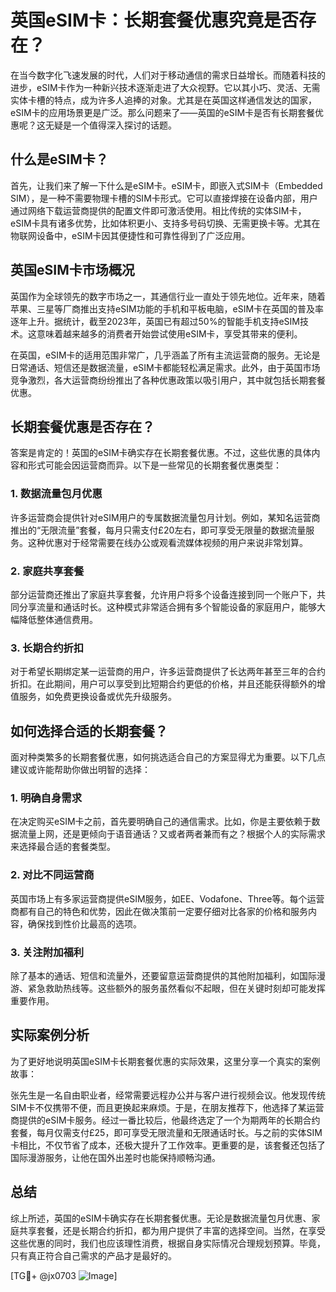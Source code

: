 # 英国eSIM卡：长期套餐优惠究竟是否存在？

在当今数字化飞速发展的时代，人们对于移动通信的需求日益增长。而随着科技的进步，eSIM卡作为一种新兴技术逐渐走进了大众视野。它以其小巧、灵活、无需实体卡槽的特点，成为许多人追捧的对象。尤其是在英国这样通信发达的国家，eSIM卡的应用场景更是广泛。那么问题来了——英国的eSIM卡是否有长期套餐优惠呢？这无疑是一个值得深入探讨的话题。

## 什么是eSIM卡？

首先，让我们来了解一下什么是eSIM卡。eSIM卡，即嵌入式SIM卡（Embedded SIM），是一种不需要物理卡槽的SIM卡形式。它可以直接焊接在设备内部，用户通过网络下载运营商提供的配置文件即可激活使用。相比传统的实体SIM卡，eSIM卡具有诸多优势，比如体积更小、支持多号码切换、无需更换卡等。尤其在物联网设备中，eSIM卡因其便捷性和可靠性得到了广泛应用。

## 英国eSIM卡市场概况

英国作为全球领先的数字市场之一，其通信行业一直处于领先地位。近年来，随着苹果、三星等厂商推出支持eSIM功能的手机和平板电脑，eSIM卡在英国的普及率逐年上升。据统计，截至2023年，英国已有超过50%的智能手机支持eSIM技术。这意味着越来越多的消费者开始尝试使用eSIM卡，享受其带来的便利。

在英国，eSIM卡的适用范围非常广，几乎涵盖了所有主流运营商的服务。无论是日常通话、短信还是数据流量，eSIM卡都能轻松满足需求。此外，由于英国市场竞争激烈，各大运营商纷纷推出了各种优惠政策以吸引用户，其中就包括长期套餐优惠。

## 长期套餐优惠是否存在？

答案是肯定的！英国的eSIM卡确实存在长期套餐优惠。不过，这些优惠的具体内容和形式可能会因运营商而异。以下是一些常见的长期套餐优惠类型：

### 1. 数据流量包月优惠

许多运营商会提供针对eSIM用户的专属数据流量包月计划。例如，某知名运营商推出的“无限流量”套餐，每月只需支付£20左右，即可享受无限量的数据流量服务。这种优惠对于经常需要在线办公或观看流媒体视频的用户来说非常划算。

### 2. 家庭共享套餐

部分运营商还推出了家庭共享套餐，允许用户将多个设备连接到同一个账户下，共同分享流量和通话时长。这种模式非常适合拥有多个智能设备的家庭用户，能够大幅降低整体通信费用。

### 3. 长期合约折扣

对于希望长期绑定某一运营商的用户，许多运营商提供了长达两年甚至三年的合约折扣。在此期间，用户可以享受到比短期合约更低的价格，并且还能获得额外的增值服务，如免费更换设备或优先升级服务。

## 如何选择合适的长期套餐？

面对种类繁多的长期套餐优惠，如何挑选适合自己的方案显得尤为重要。以下几点建议或许能帮助你做出明智的选择：

### 1. 明确自身需求

在决定购买eSIM卡之前，首先要明确自己的通信需求。比如，你是主要依赖于数据流量上网，还是更倾向于语音通话？又或者两者兼而有之？根据个人的实际需求来选择最合适的套餐类型。

### 2. 对比不同运营商

英国市场上有多家运营商提供eSIM服务，如EE、Vodafone、Three等。每个运营商都有自己的特色和优势，因此在做决策前一定要仔细对比各家的价格和服务内容，确保找到性价比最高的选项。

### 3. 关注附加福利

除了基本的通话、短信和流量外，还要留意运营商提供的其他附加福利，如国际漫游、紧急救助热线等。这些额外的服务虽然看似不起眼，但在关键时刻却可能发挥重要作用。

## 实际案例分析

为了更好地说明英国eSIM卡长期套餐优惠的实际效果，这里分享一个真实的案例故事：

张先生是一名自由职业者，经常需要远程办公并与客户进行视频会议。他发现传统SIM卡不仅携带不便，而且更换起来麻烦。于是，在朋友推荐下，他选择了某运营商提供的eSIM卡服务。经过一番比较后，他最终选定了一个为期两年的长期合约套餐，每月仅需支付£25，即可享受无限流量和无限通话时长。与之前的实体SIM卡相比，不仅节省了成本，还极大提升了工作效率。更重要的是，该套餐还包括了国际漫游服务，让他在国外出差时也能保持顺畅沟通。

## 总结

综上所述，英国的eSIM卡确实存在长期套餐优惠。无论是数据流量包月优惠、家庭共享套餐，还是长期合约折扣，都为用户提供了丰富的选择空间。当然，在享受这些优惠的同时，我们也应该理性消费，根据自身实际情况合理规划预算。毕竟，只有真正符合自己需求的产品才是最好的。

[TG💪+ @jx0703 ![Image](https://github.com/user-attachments/assets/dbca1d08-cadb-493c-b0ec-ad6f7a83f270)]